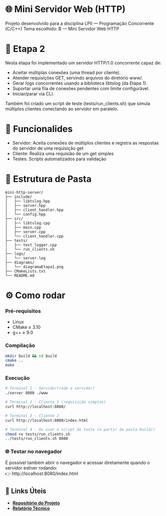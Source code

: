 # 🌐 Mini Servidor Web (HTTP)

Projeto desenvolvido para a disciplina LPII — Programação Concorrente (C/C++)
Tema escolhido: B — Mini Servidor Web HTTP

# 📌 Etapa 2
Nesta etapa foi implementado um servidor HTTP/1.0 concorrente capaz de:

 - Aceitar múltiplas conexões (uma thread por cliente).
 - Atender requisições GET, servindo arquivos do diretório www/.
 - Gerar logs concorrentes usando a biblioteca libtslog (da Etapa 1).
 - Suportar uma fila de conexões pendentes com limite configurável.
 - Iniciar/parar via CLI.

Também foi criado um script de teste (tests/run_clients.sh) que simula múltiplos clientes conectando ao servidor em paralelo.

# 🚀 Funcionalides
- Servidor: Aceita conexões de múltiplos clientes e registra as respostas do servidor de uma requisição get
- Cliente: Realiza uma requisião de um get simples
- Testes: Scripts automatizados para validação 

# 📂 Estrutura de Pasta

```text
mini-http-server/
├── include/     
│   ├── libtslog.hpp     
│   ├── server.hpp          
│   ├── client_handler.hpp  
│   └── config.hpp          
├── src/            
│   ├── libtslog.cpp        
│   ├── main.cpp            
│   ├── server.cpp          
│   └── client_handler.cpp  
├── tests/           
│   ├── test_logger.cpp   
|   └── run_clients.sh   
├── logs/             
│   └── server.log
├── diagrams/         
│   └── diagramaEtapa1.png
├── CMakeLists.txt   
└── README.md   
```     

# ⚙️ Como rodar

### Pré-requisitos
   - Linux
   - CMake ≥ 3.10
   - g++ ≥ 9.0

### Compilação 

```bash
mkdir build && cd build
cmake ..
make 
```


### Execução
```bash
# Terminal 1 - Servidor(roda o servidor)
./server 8080 ./www

# Terminal 2 - Cliente 1 (requisição simples)
curl http://localhost:8080/

# Terminal 3 - Cliente 2
curl http://localhost:8080/index.html

# Terminal 4 - Ou usar o script de teste (a partir da pasta build/)
chmod +x tests/run_clients.sh
../tests/run_clients.sh 8080
```

### 🌐 Testar no navegador

É possível também abrir o navegador e acessar diretamente quando o servidor estiver rodando:<br>
👉 http://localhost:8080/index.html


## 🔗 Links Úteis

- [**Repositório do Projeto**](https://github.com/joaoVitor-amaro/mini-http-server)
- [**Relatório Técnico**](relatorio.md)
